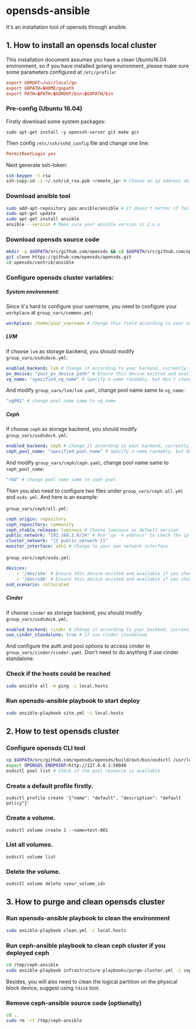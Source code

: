 # opensds-ansible
It's an installation tool of opensds through ansible.

## 1. How to install an opensds local cluster
This installation document assumes you have a clean Ubuntu16.04 environment, so if you have installed golang environment, please make sure some parameters configured at ```/etc/profile```:
```conf
export GOROOT=/usr/local/go
export GOPATH=$HOME/gopath
export PATH=$PATH:$GOROOT/bin:$GOPATH/bin
```

### Pre-config (Ubuntu 16.04)
Firstly download some system packages:
```
sudo apt-get install -y openssh-server git make gcc
```
Then config ```/etc/ssh/sshd_config``` file and change one line:
```conf
PermitRootLogin yes
```
Next generate ssh-token:
```bash
ssh-keygen -t rsa
ssh-copy-id -i ~/.ssh/id_rsa.pub <remote_ip> # Choose an ip address which can login your target machine
```

### Download ansible tool
```bash
sudo add-apt-repository ppa:ansible/ansible # It doesn't matter if failed
sudo apt-get update
sudo apt-get install ansible
ansible --version # Make sure your ansible version is 2.x.x
```

### Download opensds source code
```bash
mkdir -p $GOPATH/src/github.com/opensds && cd $GOPATH/src/github.com/opensds
git clone https://github.com/opensds/opensds.git
cd opensds/contrib/ansible
```

### Configure opensds cluster variables:
##### System environment:
Since it's hard to configure your username, you need to configure your ```workplace``` at `group_vars/common.yml`:
```yaml
workplace: /home/your_username # Change this field according to your username, if you login as root, please configure this parameter to '/root'
```

##### LVM
If choose `lvm` as storage backend, you should modify `group_vars/osdsdock.yml`:
```yaml
enabled_backend: lvm # Change it according to your backend, currently support 'lvm', 'ceph', 'cinder'
pv_device: "your_pv_device_path" # Ensure this device existed and available if you choose lvm
vg_name: "specified_vg_name" # Specify a name randomly, but don't change it if you choose other backends
```
And modify ```group_vars/lvm/lvm.yaml```, change pool name same to `vg_name`:
```yaml
"vg001" # change pool name same to vg_name
```
##### Ceph
If choose `ceph` as storage backend, you should modify `group_vars/osdsdock.yml`:
```yaml
enabled_backend: ceph # Change it according to your backend, currently support 'lvm', 'ceph', 'cinder'
ceph_pool_name: "specified_pool_name" # Specify a name randomly, but don't change it if you choose other backends
```
And modify ```group_vars/ceph/ceph.yaml```, change pool name same to `ceph_pool_name`:
```yaml
"rbd" # change pool name same to ceph pool
```
Then you also need to configure two files under ```group_vars/ceph```: `all.yml` and `osds.yml`. And here is an example:

```group_vars/ceph/all.yml```:
```yml
ceph_origin: repository
ceph_repository: community
ceph_stable_release: luminous # Choose luminous as default version
public_network: "192.168.3.0/24" # Run 'ip -4 address' to check the ip address
cluster_network: "{{ public_network }}"
monitor_interface: eth1 # Change to your own network interface
```
```group_vars/ceph/osds.yml```:
```yml
devices:
    - '/dev/sda' # Ensure this device existed and available if you choose ceph
    - '/dev/sdb' # Ensure this device existed and available if you choose ceph
osd_scenario: collocated
```

##### Cinder
If choose `cinder` as storage backend, you should modify `group_vars/osdsdock.yml`:
```yaml
enabled_backend: cinder # Change it according to your backend, currently support 'lvm', 'ceph', 'cinder'
use_cinder_standalone: true # if use cinder standalone
```

And configure the auth and pool options to access cinder in `group_vars/cinder/cinder.yaml`. Don't need to do anything if use cinder standalone.

### Check if the hosts could be reached
```bash
sudo ansible all -m ping -i local.hosts
```

### Run opensds-ansible playbook to start deploy
```bash
sudo ansible-playbook site.yml -i local.hosts
```

## 2. How to test opensds cluster

### Configure opensds CLI tool
```bash
cp $GOPATH/src/github.com/opensds/opensds/build/out/bin/osdsctl /usr/local/bin
export OPENSDS_ENDPOINT=http://127.0.0.1:50040
osdsctl pool list # Check if the pool resource is available
```

### Create a default profile firstly.
```
osdsctl profile create '{"name": "default", "description": "default policy"}'
```

### Create a volume.
```
osdsctl volume create 1 --name=test-001
```

### List all volumes.
```
osdsctl volume list
```

### Delete the volume.
```
osdsctl volume delete <your_volume_id>
```


## 3. How to purge and clean opensds cluster

### Run opensds-ansible playbook to clean the environment
```bash
sudo ansible-playbook clean.yml -i local.hosts
```

### Run ceph-ansible playbook to clean ceph cluster if you deployed ceph
```bash
cd /tmp/ceph-ansible
sudo ansible-playbook infrastructure-playbooks/purge-cluster.yml -i ceph.hosts
```

Besides, you will also need to clean the logical partition on the physical block device, suggest using ```fdisk``` tool.

### Remove ceph-ansible source code (optionally)
```bash
cd ..
sudo rm -rf /tmp/ceph-ansible
```

